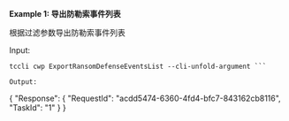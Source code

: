 **Example 1: 导出防勒索事件列表**

根据过滤参数导出防勒索事件列表

Input: 

```
tccli cwp ExportRansomDefenseEventsList --cli-unfold-argument ```

Output: 
```
{
    "Response": {
        "RequestId": "acdd5474-6360-4fd4-bfc7-843162cb8116",
        "TaskId": "1"
    }
}
```

